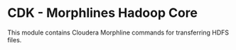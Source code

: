 # CDK - Morphlines Hadoop Core

This module contains Cloudera Morphline commands for transferring HDFS files.
